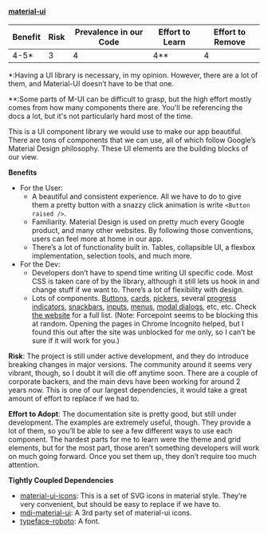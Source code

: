 #### [material-ui](https://material-ui-next.com/)

| Benefit | Risk | Prevalence in our Code | Effort to Learn | Effort to Remove |
| ------- | ---- | ---------------------- | --------------- | ---------------- |
| 4-5\*   | 3    | 4                      | 4\*\*           | 4                |

\*:Having a UI library is necessary, in my opinion. However, there are a lot of them, and Material-UI doesn’t have to be that one.

\*\*:Some parts of M-UI can be difficult to grasp, but the high effort mostly comes from how many components there are. You'll be referencing the docs a lot, but it's not particularly hard most of the time.

This is a UI component library we would use to make our app beautiful. There are tons of components that we can use, all of which follow Google’s Material Design philosophy. These UI elements are the building blocks of our view.

**Benefits**

* For the User:
  * A beautiful and consistent experience. All we have to do to give them a pretty button with a snazzy click animation is write `<Button raised />`.
  * Familiarity. Material Design is used on pretty much every Google product, and many other websites. By following those conventions, users can feel more at home in our app.
  * There’s a lot of functionality built in. Tables, collapsible UI, a flexbox implementation, selection tools, and much more.
* For the Dev:
  * Developers don’t have to spend time writing UI specific code. Most CSS is taken care of by the library, although it still lets us hook in and change stuff if we want to. There’s a lot of flexibility with design.
  * Lots of components. [Buttons](https://material-ui-next.com/demos/buttons/), [cards](https://material-ui-next.com/demos/cards/), [pickers](https://material-ui-next.com/demos/pickers/), several [progress indicators](https://material-ui-next.com/demos/progress/), [snackbars](https://material-ui-next.com/demos/snackbars/), [inputs](https://material-ui-next.com/demos/text-fields/), [menus](https://material-ui-next.com/demos/menus/), [modal dialogs](https://material-ui-next.com/demos/modals/), etc, etc. Check [the website](https://material-ui-next.com/getting-started/supported-components/) for a full list. (Note: Forcepoint seems to be blocking this at random. Opening the pages in Chrome Incognito helped, but I found this out after the site was unblocked for me only, so I can’t be sure if it will work for you.)

**Risk**: The project is still under active development, and they do introduce breaking changes in major versions. The community around it seems very vibrant, though, so I doubt it will die off anytime soon. There are a couple of corporate backers, and the main devs have been working for around 2 years now. This is one of our largest dependencies, it would take a great amount of effort to replace if we had to.

**Effort to Adopt**: The documentation site is pretty good, but still under development. The examples are extremely useful, though. They provide a lot of them, so you’ll be able to see a few different ways to use each component. The hardest parts for me to learn were the theme and grid elements, but for the most part, those aren’t something developers will work on much going forward. Once you set them up, they don’t require too much attention.

**Tightly Coupled Dependencies**

* [material-ui-icons](https://www.npmjs.com/package/material-ui-icons): This is a set of SVG icons in material style. They’re very convenient, but should be easy to replace if we have to.
* [mdi-material-ui](https://www.npmjs.com/package/mdi-material-ui): A 3rd party set of material-ui icons.
* [typeface-roboto](https://www.npmjs.com/package/typeface-roboto): A font.
